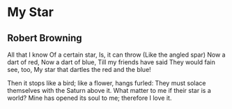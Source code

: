 # My Star
## Robert Browning
All that I know
Of a certain star,
Is, it can throw
(Like the angled spar)
Now a dart of red,
Now a dart of blue,
Till my friends have said
They would fain see, too,
My star that dartles the red and the blue!

Then it stops like a bird; like a flower, hangs furled:
They must solace themselves with the Saturn above it.
What matter to me if their star is a world?
Mine has opened its soul to me; therefore I love it.